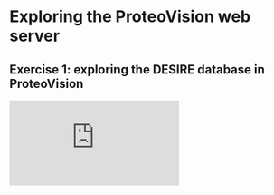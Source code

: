 # Exploring the ProteoVision web server

## Exercise 1: exploring the DESIRE database in ProteoVision


![Protein complement](https://github.com/Claualvarez/ProteoVision_examples/blob/main/figures/Protein_complement.pdf)
